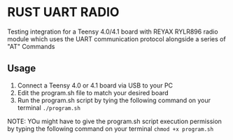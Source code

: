 # RUST UART RADIO
Testing integration for a Teensy 4.0/4.1 board with REYAX RYLR896 radio module which uses the UART communication protocol alongside a series of "AT" Commands

## Usage
1. Connect a Teensy 4.0 or 4.1 board via USB to your PC
2. Edit the program.sh file to match your desired board
3. Run the program.sh script by tying the following command on your terminal
   `./program.sh`

NOTE: YOu might have to give the program.sh script execution permission by typing the following command on your terminal `chmod +x program.sh`
